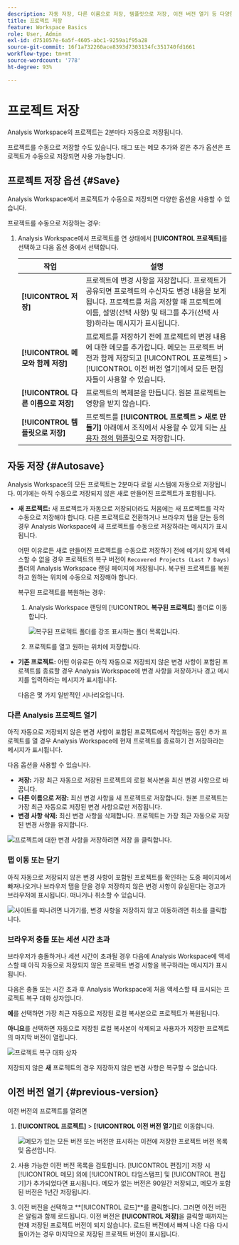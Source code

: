 ```yaml
---
description: 자동 저장, 다른 이름으로 저장, 템플릿으로 저장, 이전 버전 열기 등 다양한 저장 옵션에 대해 알아봅니다.
title: 프로젝트 저장
feature: Workspace Basics
role: User, Admin
exl-id: d751057e-6a5f-4605-abc1-9259a1f95a28
source-git-commit: 16f1a732260ace8393d7303134fc351740fd1661
workflow-type: tm+mt
source-wordcount: '778'
ht-degree: 93%

---
```


# 프로젝트 저장

Analysis Workspace의 프로젝트는 2분마다 자동으로 저장됩니다.

프로젝트를 수동으로 저장할 수도 있습니다. 태그 또는 메모 추가와 같은 추가 옵션은 프로젝트가 수동으로 저장되면 사용 가능합니다.

## 프로젝트 저장 옵션 {#Save}

Analysis Workspace에서 프로젝트가 수동으로 저장되면 다양한 옵션을 사용할 수 있습니다.

프로젝트를 수동으로 저장하는 경우:

1. Analysis Workspace에서 프로젝트를 연 상태에서 **[!UICONTROL 프로젝트]**&#x200B;를 선택하고 다음 옵션 중에서 선택합니다.

   | 작업 | 설명 |
   |---|---| 
   | **[!UICONTROL 저장]** | 프로젝트에 변경 사항을 저장합니다. 프로젝트가 공유되면 프로젝트의 수신자도 변경 내용을 보게 됩니다. 프로젝트를 처음 저장할 때 프로젝트에 이름, 설명(선택 사항) 및 태그를 추가(선택 사항)하라는 메시지가 표시됩니다. |
   | **[!UICONTROL 메모와 함께 저장]** | 프로제트를 저장하기 전에 프로젝트의 변경 내용에 대한 메모를 추가합니다. 메모는 프로젝트 버전과 함께 저장되고 [!UICONTROL 프로젝트] > [!UICONTROL 이전 버전 열기]에서 모든 편집자들이 사용할 수 있습니다. |
   | **[!UICONTROL 다른 이름으로 저장]** | 프로젝트의 복제본을 만듭니다. 원본 프로젝트는 영향을 받지 않습니다. |
   | **[!UICONTROL 템플릿으로 저장]** | 프로젝트를 **[!UICONTROL 프로젝트 > 새로 만들기]** 아래에서 조직에서 사용할 수 있게 되는 [사용자 정의 템플릿](https://experienceleague.adobe.com/docs/analytics/analyze/analysis-workspace/build-workspace-project/starter-projects.html?lang=ko-KR)으로 저장합니다. |

## 자동 저장 {#Autosave}

Analysis Workspace의 모든 프로젝트는 2분마다 로컬 시스템에 자동으로 저장됩니다. 여기에는 아직 수동으로 저장되지 않은 새로 만들어진 프로젝트가 포함됩니다.

* **새 프로젝트:** 새 프로젝트가 자동으로 저장되더라도 처음에는 새 프로젝트를 각각 수동으로 저장해야 합니다. 다른 프로젝트로 전환하거나 브라우저 탭을 닫는 등의 경우 Analysis Workspace에 새 프로젝트를 수동으로 저장하라는 메시지가 표시됩니다.

  어떤 이유로든 새로 만들어진 프로젝트를 수동으로 저장하기 전에 예기치 않게 액세스할 수 없을 경우 프로젝트의 복구 버전이 `Recovered Projects (Last 7 Days)` 폴더의 Analysis Workspace 랜딩 페이지에 저장됩니다. 복구된 프로젝트를 복원하고 원하는 위치에 수동으로 저장해야 합니다.

  복구된 프로젝트를 복원하는 경우:

   1. Analysis Workspace 랜딩의 [!UICONTROL **복구된 프로젝트**] 폴더로 이동합니다.

      ![복구된 프로젝트 폴더를 강조 표시하는 폴더 목록입니다.](assets/recovered-folder.png)

   1. 프로젝트를 열고 원하는 위치에 저장합니다.


* **기존 프로젝트:** 어떤 이유로든 아직 자동으로 저장되지 않은 변경 사항이 포함된 프로젝트를 종료할 경우 Analysis Workspace에 변경 사항을 저장하거나 경고 메시지를 입력하라는 메시지가 표시됩니다.

  다음은 몇 가지 일반적인 시나리오입니다.

### 다른 Analysis 프로젝트 열기

아직 자동으로 저장되지 않은 변경 사항이 포함된 프로젝트에서 작업하는 동안 추가 프로젝트를 열 경우 Analysis Workspace에 현재 프로젝트를 종료하기 전 저장하라는 메시지가 표시됩니다.

다음 옵션을 사용할 수 있습니다.

* **저장:** 가장 최근 자동으로 저장된 프로젝트의 로컬 복사본을 최신 변경 사항으로 바꿉니다.
* **다른 이름으로 저장:** 최신 변경 사항을 새 프로젝트로 저장합니다. 원본 프로젝트는 가장 최근 자동으로 저장된 변경 사항으로만 저장됩니다.
* **변경 사항 삭제:** 최신 변경 사항을 삭제합니다. 프로젝트는 가장 최근 자동으로 저장된 변경 사항을 유지합니다.

![프로젝트에 대한 변경 사항을 저장하려면 저장 을 클릭합니다.](assets/existing-save.png)

### 탭 이동 또는 닫기

아직 자동으로 저장되지 않은 변경 사항이 포함된 프로젝트를 확인하는 도중 페이지에서 빠져나오거나 브라우저 탭을 닫을 경우 저장하지 않은 변경 사항이 유실된다는 경고가 브라우저에 표시됩니다. 떠나거나 취소할 수 있습니다.

![사이트를 떠나려면 나가기를, 변경 사항을 저장하지 않고 이동하려면 취소를 클릭합니다. ](assets/browser-image.png)

### 브라우저 충돌 또는 세션 시간 초과

브라우저가 충돌하거나 세션 시간이 초과될 경우 다음에 Analysis Workspace에 액세스할 때 아직 자동으로 저장되지 않은 프로젝트 변경 사항을 복구하라는 메시지가 표시됩니다.

다음은 충돌 또는 시간 초과 후 Analysis Workspace에 처음 액세스할 때 표시되는 프로젝트 복구 대화 상자입니다.

**예**&#x200B;를 선택하면 가장 최근 자동으로 저장된 로컬 복사본으로 프로젝트가 복원됩니다.

**아니요**&#x200B;를 선택하면 자동으로 저장된 로컬 복사본이 삭제되고 사용자가 저장한 프로젝트의 마지막 버전이 열립니다.

![프로젝트 복구 대화 상자](assets/project-recovery.png)

저장되지 않은 **새** 프로젝트의 경우 저장하지 않은 변경 사항은 복구할 수 없습니다.

## 이전 버전 열기 {#previous-version}

이전 버전의 프로젝트를 열려면

1. **[!UICONTROL 프로젝트]** > **[!UICONTROL 이전 버전 열기]**&#x200B;로 이동합니다.

   ![메모가 있는 모든 버전 또는 버전만 표시하는 이전에 저장한 프로젝트 버전 목록 및 옵션입니다.](assets/previous-versions.png)

1. 사용 가능한 이전 버전 목록을 검토합니다.
   [!UICONTROL 편집기] 저장 시 [!UICONTROL 메모] 외에 [!UICONTROL 타임스탬프] 및 [!UICONTROL 편집기]가 추가되었다면 표시됩니다. 메모가 없는 버전은 90일간 저장되고, 메모가 포함된 버전은 1년간 저장됩니다.
1. 이전 버전을 선택하고 **[!UICONTROL 로드]**를 클릭합니다.
그러면 이전 버전은 알림과 함께 로드됩니다. 이전 버전은 **[!UICONTROL 저장]**&#x200B;을 클릭할 때까지는 현재 저장된 프로젝트 버전이 되지 않습니다. 로드된 버전에서 빠져 나온 다음 다시 돌아가는 경우 마지막으로 저장된 프로젝트 버전이 표시됩니다.
